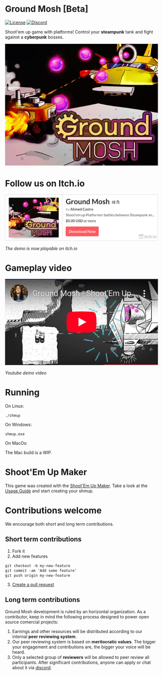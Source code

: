 # Ground Mosh [Beta]

[![License](https://img.shields.io/badge/license-MIT-brightgreen.svg)](https://github.com/Rosalila/STGExample/blob/master/LICENSE)
[![Discord](https://img.shields.io/discord/650862206925275156.svg?label=Discord&logo=discord&color=7289DA&labelColor=2C2F33)](https://discord.gg/fGBbQZ8)

Shoot'em up game with platforms! Control your **steampunk** tank and fight against a **cyberpunk** bosses.

![Alt text](img/cover.png?raw=true)

# Follow us on Itch.io

[![Alt text](img/itch_link.png?raw=true)](https://turupawn.itch.io/ground-mosh)

_The demo is now playable on itch.io_

# Gameplay video

[![Alt text](img/youtube_link.png?raw=true)](https://www.youtube.com/watch?v=-7O7kV7iMwk)

_Youtube demo video_

# Running

On Linux:

```
./shmup
```

On Windows:

```
shmup.exe
```

On MacOs:

The Mac build is a WIP.

# Shoot'Em Up Maker

This game was created with the [Shoot'Em Up Maker](https://github.com/Rosalila/STG#usage). Take a look at the [Usage Guide](https://github.com/Rosalila/STG#usage) and start creating your shmup.

# Contributions welcome

We encourage both short and long term contributions.

## Short term contributions

1. Fork it
2. Add new features
```
git checkout -b my-new-feature
git commit -am 'Add some feature'
git push origin my-new-feature
```
3. [Create a pull request](https://github.com/Turupawn/GroundMosh/compare)


## Long term contributions

Ground Mosh development is ruled by an horizontal organization. As a contributor, keep in mind the following process designed to power open source comercial projects:

1. Earnings and other resources will be distributed according to our internal **peer reviewing system**.
2. Our peer reviewing system is based on **meritocratic values**. The bigger your engagement and contributions are, the bigger your voice will be heard.
3. Only a selected group of **reviewers** will be allowed to peer review all participants. After significant contributions, anyone can apply or chat about it via [discord](https://discord.gg/fGBbQZ8).
